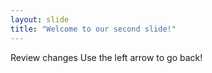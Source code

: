 ```yaml
---
layout: slide
title: "Welcome to our second slide!"
---
```

Review changes
Use the left arrow to go back!
